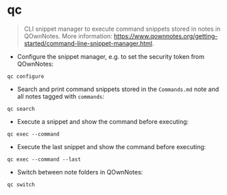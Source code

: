 # qc

> CLI snippet manager to execute command snippets stored in notes in QOwnNotes.
> More information: <https://www.qownnotes.org/getting-started/command-line-snippet-manager.html>.

- Configure the snippet manager, e.g. to set the security token from QOwnNotes:

`qc configure`

- Search and print command snippets stored in the `Commands.md` note and all notes tagged with `commands`:

`qc search`

- Execute a snippet and show the command before executing:

`qc exec --command`

- Execute the last snippet and show the command before executing:

`qc exec --command --last`

- Switch between note folders in QOwnNotes:

`qc switch`
